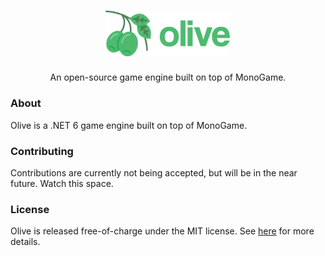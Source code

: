 <h1 align="center" style="position: relative;">
    <img width="200" src="./olive.png">
</h1>
<p align="center">An open-source game engine built on top of MonoGame.</p>

### About
Olive is a .NET 6 game engine built on top of MonoGame.

### Contributing
Contributions are currently not being accepted, but will be in the near future. Watch this space.

### License
Olive is released free-of-charge under the MIT license. See [here](LICENSE.md) for more details.